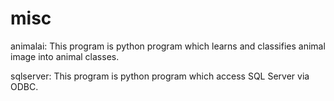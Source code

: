 # misc
animalai:
This program is python program which learns and classifies animal image into animal classes.

sqlserver:
This program is python program which access SQL Server via ODBC.

